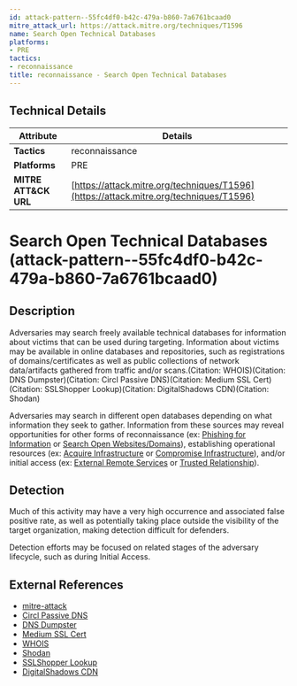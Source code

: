 ```yaml
---
id: attack-pattern--55fc4df0-b42c-479a-b860-7a6761bcaad0
mitre_attack_url: https://attack.mitre.org/techniques/T1596
name: Search Open Technical Databases
platforms:
- PRE
tactics:
- reconnaissance
title: reconnaissance - Search Open Technical Databases
---
```


## Technical Details

| Attribute | Details |
|-----------|----------|
| **Tactics** | reconnaissance |
| **Platforms** | PRE |
| **MITRE ATT&CK URL** | [https://attack.mitre.org/techniques/T1596](https://attack.mitre.org/techniques/T1596) |

# Search Open Technical Databases (attack-pattern--55fc4df0-b42c-479a-b860-7a6761bcaad0)

## Description
Adversaries may search freely available technical databases for information about victims that can be used during targeting. Information about victims may be available in online databases and repositories, such as registrations of domains/certificates as well as public collections of network data/artifacts gathered from traffic and/or scans.(Citation: WHOIS)(Citation: DNS Dumpster)(Citation: Circl Passive DNS)(Citation: Medium SSL Cert)(Citation: SSLShopper Lookup)(Citation: DigitalShadows CDN)(Citation: Shodan)

Adversaries may search in different open databases depending on what information they seek to gather. Information from these sources may reveal opportunities for other forms of reconnaissance (ex: [Phishing for Information](https://attack.mitre.org/techniques/T1598) or [Search Open Websites/Domains](https://attack.mitre.org/techniques/T1593)), establishing operational resources (ex: [Acquire Infrastructure](https://attack.mitre.org/techniques/T1583) or [Compromise Infrastructure](https://attack.mitre.org/techniques/T1584)), and/or initial access (ex: [External Remote Services](https://attack.mitre.org/techniques/T1133) or [Trusted Relationship](https://attack.mitre.org/techniques/T1199)).

## Detection
Much of this activity may have a very high occurrence and associated false positive rate, as well as potentially taking place outside the visibility of the target organization, making detection difficult for defenders.

Detection efforts may be focused on related stages of the adversary lifecycle, such as during Initial Access.

## External References
- [mitre-attack](https://attack.mitre.org/techniques/T1596)
- [Circl Passive DNS](https://www.circl.lu/services/passive-dns/)
- [DNS Dumpster](https://dnsdumpster.com/)
- [Medium SSL Cert](https://medium.com/@menakajain/export-download-ssl-certificate-from-server-site-url-bcfc41ea46a2)
- [WHOIS](https://www.whois.net/)
- [Shodan](https://shodan.io)
- [SSLShopper Lookup](https://www.sslshopper.com/ssl-checker.html)
- [DigitalShadows CDN](https://www.digitalshadows.com/blog-and-research/content-delivery-networks-cdns-can-leave-you-exposed-how-you-might-be-affected-and-what-you-can-do-about-it/)
